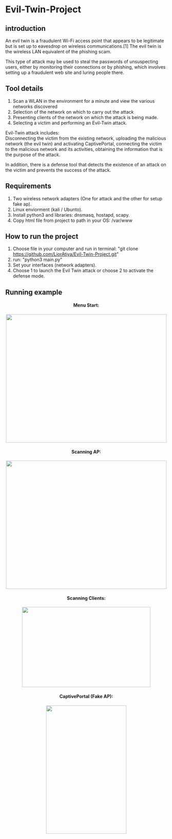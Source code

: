 # Evil-Twin-Project

## introduction

An evil twin is a fraudulent Wi-Fi access point that appears to be legitimate but is set up to eavesdrop on wireless communications.[1] The evil twin is the wireless LAN equivalent of the phishing scam.

This type of attack may be used to steal the passwords of unsuspecting users, either by monitoring their connections or by phishing, which involves setting up a fraudulent web site and luring people there.

## Tool details

1. Scan a WLAN in the environment for a minute and view the various networks discovered
2. Selection of the network on which to carry out the attack
3. Presenting clients of the network on which the attack is being made.
4. Selecting a victim and performing an Evil-Twin attack.

Evil-Twin attack includes:<br>
Disconnecting the victim from the existing network, uploading the malicious network (the evil twin) and activating CaptivePortal, connecting the victim to the malicious network and its activities, obtaining the information that is the purpose of the attack.

In addition, there is a defense tool that detects the existence of an attack on the victim and prevents the success of the attack.

## Requirements
1. Two wireless network adapters (One for attack and the other for setup fake ap).
2. Linux enviorment (kali / Ubunto).
3. Install python3 and libraries: dnsmasq, hostapd, scapy.
4. Copy html file from project to path in your OS: /var/www

## How to run the project
1. Choose file in your computer and run in terminal: "git clone https://github.com/LiorAtiya/Evil-Twin-Project.git"
2. run: "python3 main.py"
3. Set your interfaces (network adapters).
4. Choose 1 to launch the Evil Twin attack or choose 2 to activate the defense mode.

## Running example

  <h4 align="center">Menu Start:<h4>
  <p align="center">
    <img width="500" height="400" src="https://i.postimg.cc/9FFCB8ND/menu.jpg" />
  </p>
  <h4 align="center">Scanning AP:<h4>
    <p align="center">
  <img width="500" height="400" src="https://i.postimg.cc/bw4ZWcKC/scanAP.jpg" />
  <h4 align="center">Scanning Clients:<h4>
    <p align="center">
  <img width="400" height="250" src="https://i.postimg.cc/Cxn1jrzj/scan-Client.jpg" />
  <h4 align="center">CaptivePortal (Fake AP):<h4>
    <p align="center">
  <img width="250" height="400" src="https://i.postimg.cc/SRP8D2qR/captive-Portal.jpg" />
